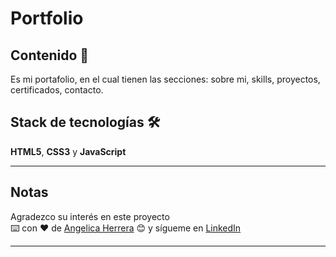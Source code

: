 # Portfolio 




## Contenido 🚀

Es mi portafolio, en el cual tienen las secciones: sobre mi, skills, proyectos, certificados, contacto.


## Stack de tecnologías 🛠️

**HTML5**, **CSS3** y **JavaScript**




---
## Notas
Agradezco su interés en este proyecto <br/>
⌨️ con ❤️ de [Angelica Herrera](https://github.com/angelicahg) 😊 y sígueme en [LinkedIn](https://www.linkedin.com/in/angelica-herrera-gonzalez-745246156/)

---
